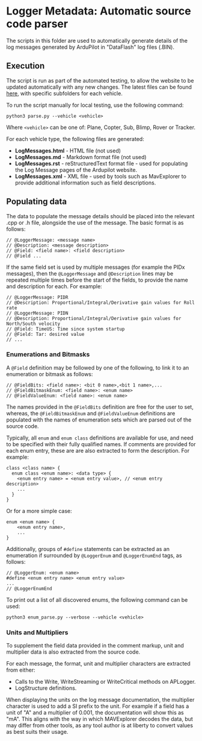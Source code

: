 # Logger Metadata: Automatic source code parser

The scripts in this folder are used to automatically generate details
of the log messages generated by ArduPilot in "DataFlash" log files (.BIN).

## Execution

The script is run as part of the automated testing, to allow the website to
be updated automatically with any new changes. The latest files can be found [here](https://autotest.ardupilot.org/LogMessages/), with specific subfolders for each vehicle.

To run the script manually for local testing, use the following command:
```
python3 parse.py --vehicle <vehicle>
```
Where `<vehicle>` can be one of: Plane, Copter, Sub, Blimp, Rover or Tracker.

For each vehicle type, the following files are generated:
* **LogMessages.html** - HTML file (not used)
* **LogMessages.md** - Markdown format file (not used)
* **LogMessages.rst** - reStructuredText format file - used for populating the Log Message
pages of the Ardupilot website.
* **LogMessages.xml** - XML file - used by tools such as MavExplorer to provide
additional information such as field descriptions.

## Populating data

The data to populate the message details should be placed into the relevant .cpp
or .h file, alongside the use of the message. The basic format is as follows:
```
// @LoggerMessage: <message name>
// @Description: <message description>
// @Field: <field name>: <field description>
// @Field ...
```
If the same field set is used by multiple messages (for example the PIDx messages),
then the `@LoggerMessage` and `@Description` lines may be repeated multiple times
before the start of the fields, to provide the name and description for each. For
example:
```
// @LoggerMessage: PIDR
// @Description: Proportional/Integral/Derivative gain values for Roll rate
// @LoggerMessage: PIDN
// @Description: Proportional/Integral/Derivative gain values for North/South velocity
// @Field: TimeUS: Time since system startup
// @Field: Tar: desired value
// ...
```

### Enumerations and Bitmasks

A `@Field` definition may be followed by one of the following, to link it to an
enumeration or bitmask as follows:
```
// @FieldBits: <field name>: <bit 0 name>,<bit 1 name>,...
// @FieldBitmaskEnum: <field name>: <enum name>
// @FieldValueEnum: <field name>: <enum name>
```

The names provided in the `@FieldBits` definition are free for the user to set,
whereas, the `@FieldBitmaskEnum` and `@FieldValueEnum` definitions are populated
with the names of enumeration sets which are parsed out of the source code.

Typically, all `enum` and `enum class` definitions are available for use, and
need to be specified with their fully qualified names. If comments are provided
for each enum entry, these are are also extracted to form the description. For
example:
```
class <class name> {
  enum class <enum name>: <data type> {
    <enum entry name> = <enum entry value>, // <enum entry description>
    ...
  }
}
```
Or for a more simple case:
```
enum <enum name> {
    <enum entry name>,
    ...
}
```

Additionally, groups of `#define` statements can be extracted as an enumeration
if surrounded by `@LoggerEnum` and `@LoggerEnumEnd` tags, as follows:
```
// @LoggerEnum: <enum name>
#define <enum entry name> <enum entry value>
...
// @LoggerEnumEnd
```

To print out a list of all discovered enums, the following command can be used:
```
python3 enum_parse.py --verbose --vehicle <vehicle>
```

### Units and Multipliers

To supplement the field data provided in the comment markup, unit and multiplier
data is also extracted from the source code.

For each message, the format, unit and multiplier characters are extracted from
either:
* Calls to the Write, WriteStreaming or WriteCritical methods on APLogger.
* LogStructure definitions.

When displaying the units on the log message documentation, the multiplier
character is used to add a SI prefix to the unit. For example if a field has a
unit of "A" and a multiplier of 0.001, the documentation will show this as "mA".
This aligns with the way in which MAVExplorer decodes the data, but may differ
from other tools, as any tool author is at liberty to convert values as best
suits their usage.
